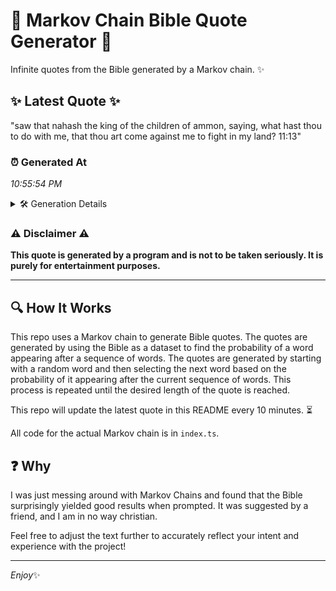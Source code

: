 # 📖 Markov Chain Bible Quote Generator 📖

Infinite quotes from the Bible generated by a Markov chain. ✨

## ✨ Latest Quote ✨
"saw that nahash the king of the children of ammon, saying, what hast thou to do with me, that thou art come against me to fight in my land? 11:13"

### ⏰ Generated At
*10:55:54 PM*

<details>
    <summary>🛠️ Generation Details</summary>
    <p>
        <strong>🌱 Seed:</strong> saw<br>
        <strong>🔄 Iterations:</strong> 29<br>
        <strong>📜 Context History:</strong><br>[ saw ]: that<br>[ saw, that ]: nahash<br>[ saw, that, nahash ]: the<br>[ saw, that, nahash, the ]: king<br>[ saw, that, nahash, the, king ]: of<br>[ saw, that, nahash, the, king, of ]: the<br>[ that, nahash, the, king, of, the ]: children<br>[ nahash, the, king, of, the, children ]: of<br>[ the, king, of, the, children, of ]: ammon,<br>[ king, of, the, children, of, ammon, ]: saying,<br>[ of, the, children, of, ammon,, saying, ]: what<br>[ the, children, of, ammon,, saying,, what ]: hast<br>[ children, of, ammon,, saying,, what, hast ]: thou<br>[ of, ammon,, saying,, what, hast, thou ]: to<br>[ ammon,, saying,, what, hast, thou, to ]: do<br>[ saying,, what, hast, thou, to, do ]: with<br>[ what, hast, thou, to, do, with ]: me,<br>[ hast, thou, to, do, with, me, ]: that<br>[ thou, to, do, with, me,, that ]: thou<br>[ to, do, with, me,, that, thou ]: art<br>[ do, with, me,, that, thou, art ]: come<br>[ with, me,, that, thou, art, come ]: against<br>[ me,, that, thou, art, come, against ]: me<br>[ that, thou, art, come, against, me ]: to<br>[ thou, art, come, against, me, to ]: fight<br>[ art, come, against, me, to, fight ]: in<br>[ come, against, me, to, fight, in ]: my<br>[ against, me, to, fight, in, my ]: land?<br>[ me, to, fight, in, my, land? ]: 11:13<br>
    </p>
</details>

### ⚠️ Disclaimer ⚠️
**This quote is generated by a program and is not to be taken seriously. It is purely for entertainment purposes.**

---

## 🔍 How It Works

This repo uses a Markov chain to generate Bible quotes. The quotes are generated by using the Bible as a dataset to find the probability of a word appearing after a sequence of words. The quotes are generated by starting with a random word and then selecting the next word based on the probability of it appearing after the current sequence of words. This process is repeated until the desired length of the quote is reached.

This repo will update the latest quote in this README every 10 minutes. ⏳

All code for the actual Markov chain is in `index.ts`.

## ❓ Why

I was just messing around with Markov Chains and found that the Bible surprisingly yielded good results when prompted. 
It was suggested by a friend, and I am in no way christian.

Feel free to adjust the text further to accurately reflect your intent and experience with the project!

---

*Enjoy*✨
